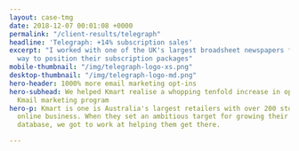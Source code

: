 ```yaml
---
layout: case-tmg
date: 2018-12-07 00:01:08 +0000
permalink: "/client-results/telegraph"
headline: 'Telegraph: +14% subscription sales'
excerpt: "I worked with one of the UK's largest broadsheet newspapers find the optimal
  way to position their subscription packages"
mobile-thumbnail: "/img/telegraph-logo-xs.png"
desktop-thumbnail: "/img/telegraph-logo-md.png"
hero-header: 1000% more email marketing opt-ins
hero-subhead: We helped Kmart realise a whopping tenfold increase in opt-ins to their
  Kmail marketing program
hero-p: Kmart is one is Australia's largest retailers with over 200 stores and a thriving
  online business. When they set an ambitious target for growing their email marketing
  database, we got to work at helping them get there.

---
```

